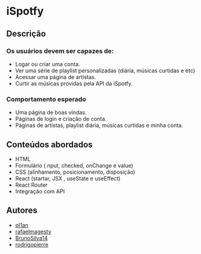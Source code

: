 # iSpotfy

## Descrição
### Os usuários devem ser capazes de:
- Logar ou criar uma conta.
- Ver uma série de playlist personalizadas (diária, músicas curtidas e etc)
- Acessar uma página de artistas.
- Curtir as músicas providas pela API da iSpotfy.

### Comportamento esperado
- Uma página de boas vindas.
- Páginas de login e criação de conta.
- Páginas de artistas, playlist diária, músicas curtidas e minha conta.

## Conteúdos abordados
- HTML
- Formulário ( nput, checked, onChange e value)
- CSS (alinhamento, posicionamento, disposição)
- React (startar, JSX , useState e useEffect)
- React Router
- Integração com API

## Autores
- [pl1an](https://github.com/pl1an)
- [rafaelmagesty](https://github.com/rafaelmagesty)
- [BrunoSilva14](https://github.com/BrunoSilva14)
- [rodrigopierre](https://github.com/rodrigopierre)

